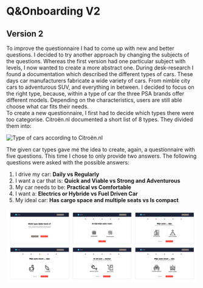 # Q&Onboarding V2

## Version 2 

To improve the questionnaire I had to come up with new and better questions. I decided to try another approach by changing the subjects of the questions. Whereas the first version had one particular subject with levels, I now wanted to create a more abstract one. During desk-research I found a documentation which described the different types of cars. These days car manufacturers fabricate a wide variety of cars. From nimble city cars to adventurous SUV, and everything in between. I decided to focus on the right type, because, within a type of car the three PSA brands offer different models. Depending on the characteristics, users are still able choose what car fits their needs.   
To create a new questionnaire, I first had to decide which types there were too categorise. Citroën.nl documented a short list of 8 types. They divided them into: 

![Type of cars according to Citro&#xEB;n.nl](https://paper-attachments.dropbox.com/s_A80B772E06CC8D726D44F925CFCBFCA083F68FBEB3D10EA2CED0C9D43D39926F_1556037126019_image.png)

The given car types gave me the idea to create, again, a questionnaire with five questions. This time I chose to only provide two answers. The following questions were asked with the possible answers:

1. I drive my car: **Daily vs Regularly**
2. I want a car that is: **Quick and Viable vs Strong and Adventurous**
3. My car needs to be: **Practical vs Comfortable**
4. I want a: **Electrics or Hybride vs Fuel Driven Car**
5. My ideal car: **Has cargo space and multiple seats vs Is compact**

![Q&amp;Onboarding question v2](../../../.gitbook/assets/flow-boarding%20%281%29.jpg)

### 

